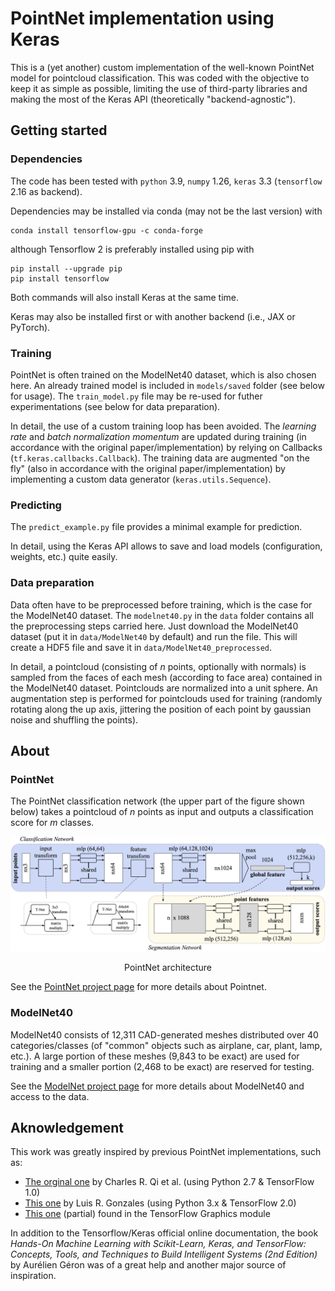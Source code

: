 # PointNet implementation using Keras

This is a (yet another) custom implementation of the well-known PointNet model for pointcloud classification. This was coded with the objective to keep it as simple as possible, limiting the use of third-party libraries and making the most of the Keras API (theoretically "backend-agnostic").

## Getting started

### Dependencies

The code has been tested with `python` 3.9, `numpy` 1.26, `keras` 3.3 (`tensorflow` 2.16 as backend).

Dependencies may be installed via conda (may not be the last version) with

    conda install tensorflow-gpu -c conda-forge

although Tensorflow 2 is preferably installed using pip with

    pip install --upgrade pip
    pip install tensorflow

Both commands will also install Keras at the same time.

Keras may also be installed first or with another backend (i.e., JAX or PyTorch).

### Training

PointNet is often trained on the ModelNet40 dataset, which is also chosen here. An already trained model is included in `models/saved` folder (see below for usage). The `train_model.py` file may be re-used for futher experimentations (see below for data preparation).

In detail, the use of a custom training loop has been avoided. The *learning rate* and *batch normalization momentum* are updated during training (in accordance with the original paper/implementation) by relying on Callbacks (`tf.keras.callbacks.Callback`). The training data are augmented "on the fly" (also in accordance with the original paper/implementation) by implementing a custom data generator (`keras.utils.Sequence`).

### Predicting

The `predict_example.py` file provides a minimal example for prediction.

In detail, using the Keras API allows to save and load models (configuration, weights, etc.) quite easily. 

### Data preparation

Data often have to be preprocessed before training, which is the case for the ModelNet40 dataset. The `modelnet40.py` in the `data` folder contains all the preprocessing steps carried here. Just download the ModelNet40 dataset (put it in `data/ModelNet40` by default) and run the file. This will create a HDF5 file and save it in `data/ModelNet40_preprocessed`.

In detail, a pointcloud (consisting of *n* points, optionally with normals) is sampled from the faces of each mesh (according to face area) contained in the ModelNet40 dataset. Pointclouds are normalized into a unit sphere. An augmentation step is performed for pointclouds used for training (randomly rotating along the up axis, jittering the position of each point by gaussian noise and shuffling the points).

## About

### PointNet

The PointNet classification network (the upper part of the figure shown below) takes a pointcloud of *n* points as input and outputs a classification score for *m* classes. 

<div align="center">
  <p><img src="docs/pointnet.jpg"></p>
  <p>PointNet architecture</p>
</div>

See the [PointNet project page](https://stanford.edu/~rqi/pointnet/) for more details about Pointnet.

### ModelNet40

ModelNet40 consists of 12,311 CAD-generated meshes distributed over 40 categories/classes (of "common" objects such as airplane, car, plant, lamp, etc.). A large portion of these meshes (9,843 to be exact) are used for training and a smaller portion (2,468 to be exact) are reserved for testing.

See the [ModelNet project page](https://modelnet.cs.princeton.edu/) for more details about ModelNet40 and access to the data.

## Aknowledgement

This work was greatly inspired by previous PointNet implementations, such as:
* [The orginal one](https://github.com/charlesq34/pointnet) by Charles R. Qi et al. (using Python 2.7 & TensorFlow 1.0)
* [This one](https://github.com/luis-gonzales/pointnet_own) by Luis R. Gonzales (using Python 3.x & TensorFlow 2.0)
* [This one](https://www.tensorflow.org/graphics/api_docs/python/tfg/nn/layer/pointnet) (partial) found in the TensorFlow Graphics module

In addition to the Tensorflow/Keras official online documentation, the book *Hands-On Machine Learning with Scikit-Learn, Keras, and TensorFlow: Concepts, Tools, and Techniques to Build Intelligent Systems (2nd Edition)* by Aurélien Géron was of a great help and another major source of inspiration.
